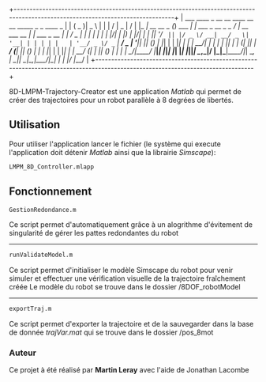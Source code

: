 
+--------------------------------------------------------------------------------------------------------------------------------+
|  ___  ____    _     __  __ ____  __  __   _____           _           _                      ____                _             |
| ( _ )|  _ \  | |   |  \/  |  _ \|  \/  | |_   _| __ __ _ (_) ___  ___| |_ ___  _ __ _   _   / ___|_ __ ___  __ _| |_ ___  _ __ |
| / _ \| | | | | |   | |\/| | |_) | |\/| |   | || '__/ _` || |/ _ \/ __| __/ _ \| '__| | | | | |   | '__/ _ \/ _` | __/ _ \| '__||
|| (_) | |_| | | |___| |  | |  __/| |  | |   | || | | (_| || |  __/ (__| || (_) | |  | |_| | | |___| | |  __/ (_| | || (_) | |   |
| \___/|____/  |_____|_|  |_|_|   |_|  |_|   |_||_|  \__,_|/ |\___|\___|\__\___/|_|   \__, |  \____|_|  \___|\__,_|\__\___/|_|   |
|                                                        |__/                         |___/                                      |
+--------------------------------------------------------------------------------------------------------------------------------+





8D-LMPM-Trajectory-Creator est une application *Matlab* qui permet de créer des trajectoires pour un robot parallèle à 8 degrées de libertés.



## Utilisation

Pour utiliser l'application lancer le fichier (le système qui execute l'application doit détenir *Matlab* ainsi que la librairie *Simscape*):

```bash
LMPM_8D_Controller.mlapp
```



## Fonctionnement

```bash
GestionRedondance.m
```
Ce script permet d'automatiquement grâce à un alogrithme d'évitement de singularité de gérer les pattes redondantes du robot

---

```bash
runValidateModel.m
```
Ce script permet d'initialiser le modèle Simscape du robot pour venir simuler et effectuer une vérification visuelle de la trajectoire fraîchement créée
Le modèle du robot se trouve dans le dossier /8DOF_robotModel

---

```bash
exportTraj.m
```
Ce script permet d'exporter la trajectoire et de la sauvegarder dans la base de donnée *trajVar.mat* qui se trouve dans le dossier /pos_8mot





### Auteur

Ce projet à été réalisé par **Martin Leray** avec l'aide de Jonathan Lacombe

